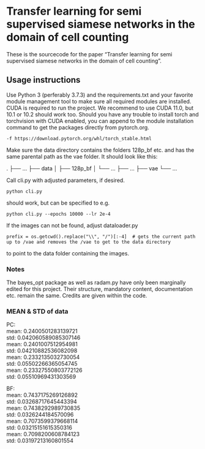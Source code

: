 # Transfer learning for semi supervised siamese networks in the domain of cell counting
These is the sourcecode for the paper “Transfer learning for semi supervised siamese networks in the domain of cell counting”.

## Usage instructions
Use Python 3 (perferably 3.7.3) and the requirements.txt and your favorite module management tool to make sure all required modules are installed. CUDA is required to run the project. We recommend to use CUDA 11.0, but 10.1 or 10.2 should work too. Should you have any trouble to install torch and torchvision with CUDA enabled, you can append to the module installation command to get the packages directly from pytorch.org.

```
-f https://download.pytorch.org/whl/torch_stable.html
```

Make sure the data directory contains the folders 128p_bf etc. and has the same parental path as the vae folder. It should look like this:

 .
    ├── ...
    ├── data 
	│	├── 128p_bf
	│	└── ...
    ├── ...
    ├── vae
    └── ...

Call cli.py with adjusted parameters, if desired.

```
python cli.py 
```

should work, but can be specified to e.g.

```
python cli.py --epochs 10000 --lr 2e-4
```

If the images can not be found, adjust dataloader.py

```
prefix = os.getcwd().replace("\\", "/")[:-4]  # gets the current path up to /vae and removes the /vae to get to the data directory
```

to point to the data folder containing the images.

### Notes
The bayes_opt package as well as radam.py have only been marginally edited for this project. Their structure, mandatory content, documentation etc. remain the same. Credits are given within the code.

### MEAN & STD of data
PC:  
mean: 0.2400501283139721  
std:  0.042060589085307146  
mean: 0.2401007512954981  
std:  0.04210882536082098  
mean: 0.2332135032730054  
std:  0.05502266365054745  
mean: 0.23327550803772126  
std:  0.05510969431303569  

BF:  
mean: 0.7437175269126892  
std:  0.03268717645443394  
mean: 0.7438292989730835  
std:  0.0326244184570096  
mean: 0.7073599379668114  
std:  0.03215151615350316  
mean: 0.7098200608784123  
std:  0.03197213160801554  
